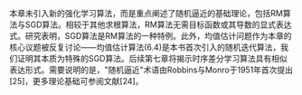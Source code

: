 本章未引入新的强化学习算法，而是重点阐述了随机逼近的基础理论，包括RM算法与SGD算法。相较于其他求根算法，RM算法无需目标函数或其导数的显式表达式。研究表明，SGD算法是RM算法的一种特例。此外，均值估计问题作为本章的核心议题被反复讨论——均值估计算法(6.4)是本书首次引入的随机迭代算法，我们证明其本质为特殊的SGD算法。后续第七章将揭示时序差分学习算法具有相似表达形式。需要说明的是，"随机逼近"术语由Robbins与Monro于1951年首次提出[25]，更多理论基础可参阅文献[24]。